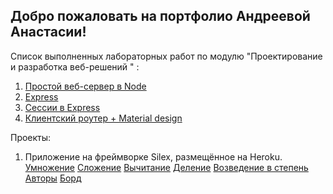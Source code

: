 ## Добро пожаловать на портфолио Андреевой Анастасии!
Список выполненных лабораторных работ по модулю  "Проектирование и разработка веб-решений " :
 1. [Простой веб-сервер в Node](https://github.com/nastyandreeva/13-03-2017---Node)
 2. [Express](https://github.com/nastyandreeva/Express) 
 3. [Сессии в Express](https://github.com/nastyandreeva/express_session)
 4. [Клиентский роутер + Material design](https://github.com/nastyandreeva/router)
 
Проекты:
 1. Приложение на фреймворке Silex, размещённое на Heroku.
 [Умножение](https://comandaherzen.herokuapp.com/mult/5/2)
 [Сложение](https://comandaherzen.herokuapp.com/plus/5/2)
 [Вычитание](https://comandaherzen.herokuapp.com/minus/5/2)
 [Деление](https://comandaherzen.herokuapp.com/div/5/2)
 [Возведение в степень](https://comandaherzen.herokuapp.com/pow/5/2)
 [Авторы](https://comandaherzen.herokuapp.com/authors)
 [Борд](https://kodaktor.ru/web29032018_e4e59)
